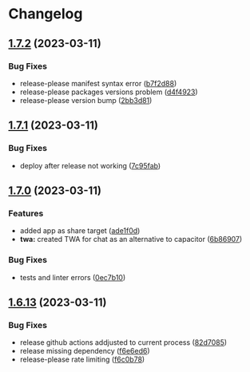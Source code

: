 # Changelog

## [1.7.2](https://github.com/codecat-io/chat/compare/v1.7.1...v1.7.2) (2023-03-11)


### Bug Fixes

* release-please manifest syntax error ([b7f2d88](https://github.com/codecat-io/chat/commit/b7f2d88e7fae2ae6f5ebe4cae096e69a4793f132))
* release-please packages versions problem ([d4f4923](https://github.com/codecat-io/chat/commit/d4f4923d576d7777ff08bdc43c628aecc4a0d33f))
* release-please version bump ([2bb3d81](https://github.com/codecat-io/chat/commit/2bb3d81f9c1d93ef705eb0d2845b44f7d2dd14ad))

## [1.7.1](https://github.com/codecat-io/chat/compare/v1.7.0...v1.7.1) (2023-03-11)


### Bug Fixes

* deploy after release not working ([7c95fab](https://github.com/codecat-io/chat/commit/7c95faba86b6dd07852096936fb12fbbe99c7379))

## [1.7.0](https://github.com/codecat-io/chat/compare/v1.6.13...v1.7.0) (2023-03-11)


### Features

* added app as share target ([ade1f0d](https://github.com/codecat-io/chat/commit/ade1f0d8f243d9709acf036b6238bbb1db794a87))
* **twa:** created TWA for chat as an alternative to capacitor ([6b86907](https://github.com/codecat-io/chat/commit/6b86907bdf14f3099085e96e6ebf7c2a8fb45cad))


### Bug Fixes

* tests and linter errors ([0ec7b10](https://github.com/codecat-io/chat/commit/0ec7b10af2c5bd2c1551311a15970b5ffc7c4649))

## [1.6.13](https://github.com/codecat-io/chat/compare/v1.6.12...v1.6.13) (2023-03-11)


### Bug Fixes

* release github actions addjusted to current process ([82d7085](https://github.com/codecat-io/chat/commit/82d7085927454916e27e22e065ff615ee525ec9d))
* release missing dependency ([f6e6ed6](https://github.com/codecat-io/chat/commit/f6e6ed6a48547b7997952ba8cb023163702cfc3b))
* release-please rate limiting ([f6c0b78](https://github.com/codecat-io/chat/commit/f6c0b780a7dc3513cf1158600ec47d66ef49fd20))
